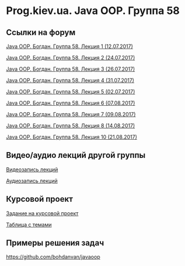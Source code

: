 Prog.kiev.ua. Java OOP. Группа 58
===

## Cсылки на форум

[Java OOP. Богдан. Группа 58. Лекция 1 (12.07.2017)](https://prog.kiev.ua/forum/index.php/topic,3019.0.html)

[Java OOP. Богдан. Группа 58. Лекция 2 (24.07.2017)](https://prog.kiev.ua/forum/index.php/topic,3039.0.html)

[Java OOP. Богдан. Группа 58. Лекция 3 (26.07.2017)](https://prog.kiev.ua/forum/index.php/topic,3042.0.html)

[Java OOP. Богдан. Группа 58. Лекция 4 (31.07.2017)](https://prog.kiev.ua/forum/index.php/topic,3049.0.html)

[Java OOP. Богдан. Группа 58. Лекция 5 (02.07.2017)](https://prog.kiev.ua/forum/index.php/topic,3056.0.html)

[Java OOP. Богдан. Группа 58. Лекция 6 (07.08.2017)](https://prog.kiev.ua/forum/index.php/topic,3065.0.html)

[Java OOP. Богдан. Группа 58. Лекция 7 (09.08.2017)](https://prog.kiev.ua/forum/index.php/topic,3069.0.html)

[Java OOP. Богдан. Группа 58. Лекция 8 (14.08.2017)](https://prog.kiev.ua/forum/index.php/topic,3075.0.html)

[Java OOP. Богдан. Группа 58. Лекция 10 (21.08.2017)](https://prog.kiev.ua/forum/index.php/topic,3087.0.html)

## Видео/аудио лекций другой группы

[Видеозапись лекций](https://mega.nz/#F!fI9ACBqB)

[Аудиозапись лекций](https://mega.nz/#F!iIUhgL5T)

## Курсовой проект

[Задание на курсовой проект](https://docs.google.com/document/d/1BD_RtdtKI4MZylI_UGOGdE8_d2CZTZnfVCWwirvSVbU/edit)

[Таблица с темами](https://docs.google.com/spreadsheets/d/1YSKik8FCGJ6VXeDh0G4MI3zcyYbIgbU9vFtrNG9A5hY/edit?usp=sharing)

## Примеры решения задач

https://github.com/bohdanvan/javaoop
